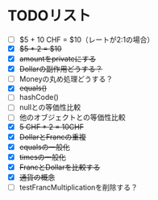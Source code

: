 # TODOリスト
 - [ ] $5 + 10 CHF = $10（レートが2:1の場合）
 - [x] ~~$5 * 2 = $10~~
 - [x] ~~amountをprivateにする~~
 - [x] ~~Dollarの副作用どうする？~~
 - [ ] Moneyの丸め処理どうする？
 - [x] ~~equals()~~
 - [ ] hashCode()
 - [ ] nullとの等価性比較
 - [ ] 他のオブジェクトとの等価性比較
 - [x] ~~5 CHF * 2 = 10CHF~~
 - [x] ~~DollarとFrancの重複~~
 - [x] ~~equalsの一般化~~
 - [x] ~~timesの一般化~~
 - [x] ~~FrancとDollarを比較する~~
 - [x] ~~通貨の概念~~
 - [ ] testFrancMultiplicationを削除する？